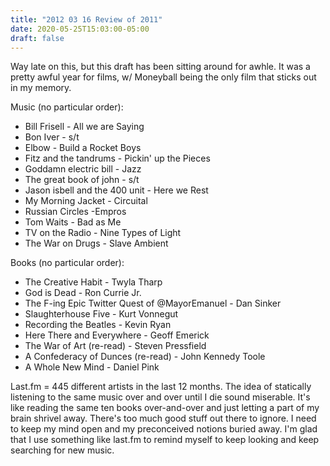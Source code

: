 ```yaml
---
title: "2012 03 16 Review of 2011"
date: 2020-05-25T15:03:00-05:00
draft: false
---
```


Way late on this, but this draft has been sitting around for awhle. It was a pretty awful year for films, w/ Moneyball being the only film that sticks out in my memory.

Music (no particular order): 
* Bill Frisell - All we are Saying
* Bon Iver - s/t
* Elbow - Build  a Rocket Boys
* Fitz and the tandrums - Pickin' up the Pieces
* Goddamn electric bill - Jazz
* The great book of john - s/t
* Jason isbell and the 400 unit - Here we Rest
* My Morning Jacket - Circuital
* Russian Circles -Empros
* Tom Waits - Bad as Me
* TV on the Radio - Nine Types of Light
* The War on Drugs - Slave Ambient

Books (no particular order):
* The Creative Habit - Twyla Tharp
* God is Dead - Ron Currie Jr. 
* The F-ing Epic Twitter Quest of @MayorEmanuel - Dan Sinker
* Slaughterhouse Five - Kurt Vonnegut
* Recording the Beatles - Kevin Ryan
* Here There and Everywhere - Geoff Emerick
* The War of Art (re-read) - Steven Pressfield 
* A Confederacy of Dunces (re-read) - John Kennedy Toole
* A Whole New Mind - Daniel Pink

Last.fm = 445 different artists in the last 12 months. The idea of statically listening to the same music over and over until I die sound miserable. It's like reading the same ten books over-and-over and just letting a part of my brain shrivel away. There's too much good stuff out there to ignore. I need to keep my mind open and my preconceived notions buried away. I'm glad that I use something like last.fm to remind myself to keep looking and keep searching for new music. 

